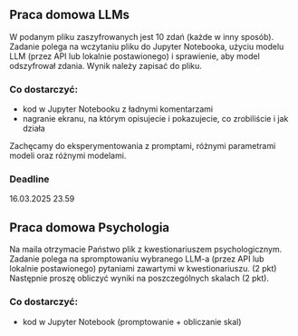## Praca domowa LLMs

W podanym pliku zaszyfrowanych jest 10 zdań (każde w inny sposób). Zadanie polega na wczytaniu pliku do Jupyter Notebooka, użyciu modelu LLM (przez API lub lokalnie postawionego) i sprawienie, aby model odszyfrował zdania. Wynik należy zapisać do pliku.

### Co dostarczyć:
- kod w Jupyter Notebooku z ładnymi komentarzami
- nagranie ekranu, na którym opisujecie i pokazujecie, co zrobiliście i jak działa

Zachęcamy do eksperymentowania z promptami, różnymi parametrami modeli oraz różnymi modelami.

### Deadline

16.03.2025 23.59

## Praca domowa Psychologia

Na maila otrzymacie Państwo plik z kwestionariuszem psychologicznym. Zadanie polega na spromptowaniu wybranego LLM-a (przez API lub lokalnie postawionego) pytaniami zawartymi w kwestionariuszu. (2 pkt) 
Następnie proszę obliczyć wyniki na poszczególnych skalach (2 pkt). 

### Co dostarczyć:
- kod w Jupyter Notebook (promptowanie + obliczanie skal) 

